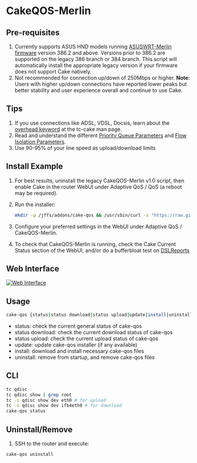 # CakeQOS-Merlin

## Pre-requisites
1.  Currently supports ASUS HND models running [ASUSWRT-Merlin firmware](https://github.com/RMerl/asuswrt-merlin.ng) version 386.2 and above. Versions prior to 386.2 are supported on the legacy 386 branch or 384 branch. This script will automatically install the appropriate legacy version if your firmware does not support Cake natively.
2.  Not recommended for connection up/down of 250Mbps or higher. **Note:** Users with higher up/down connections have reported lower peaks but better stability and user experience overall and continue to use Cake.

## Tips
1.  If you use connections like ADSL, VDSL, Docsis, learn about the [overhead keyword](https://man7.org/linux/man-pages/man8/tc-cake.8.html#OVERHEAD_COMPENSATION_PARAMETERS) at the tc-cake man page.
2.  Read and understand the different [Priority Queue Parameters](https://man7.org/linux/man-pages/man8/tc-cake.8.html#PRIORITY_QUEUE_PARAMETERS) and [Flow Isolation Parameters](https://man7.org/linux/man-pages/man8/tc-cake.8.html#FLOW_ISOLATION_PARAMETERS).
3.  Use 90-95% of your line speed as upload/download limits

## Install Example

1.  For best results, uninstall the legacy CakeQOS-Merlin v1.0 script, then enable Cake in the router WebUI under Adaptive QoS / QoS (a reboot may be required).

2.  Run the installer:
	```sh
	mkdir -p /jffs/addons/cake-qos && /usr/sbin/curl -s "https://raw.githubusercontent.com/ttgapers/cakeqos-merlin/alpha/cake-qos.sh" -o "/jffs/addons/cake-qos/cake-qos" && chmod 755 /jffs/addons/cake-qos/cake-qos && sh /jffs/addons/cake-qos/cake-qos install
	```

3.  Configure your preferred settings in the WebUI under Adaptive QoS / CakeQOS-Merlin.

4.  To check that CakeQOS-Merlin is running, check the Cake Current Status section of the WebUI, and/or do a bufferbloat test on [DSLReports](https://www.dslreports.com/speedtest)

## Web Interface
[![Web Interface](https://i.imgur.com/W5nMiaf.png "Web Interface")](https://i.imgur.com/W5nMiaf.png "Web Interface")

## Usage

```sh
cake-qos {status|status download|status upload|update|install|uninstall}
```

-   status: check the current general status of cake-qos
-   status download: check the current download status of cake-qos
-   status upload: check the current upload status of cake-qos
-   update: update cake-qos installer (if any available)
-   install: download and install necessary cake-qos files
-   uninstall: remove from startup, and remove cake-qos files

## CLI
```sh
tc qdisc
tc qdisc show | grep root
tc -s qdisc show dev eth0 # for upload
tc -s qdisc show dev ifb4eth0 # for download
cake-qos status
```
## Uninstall/Remove

1.  SSH to the router and execute:
```sh
cake-qos uninstall
```
